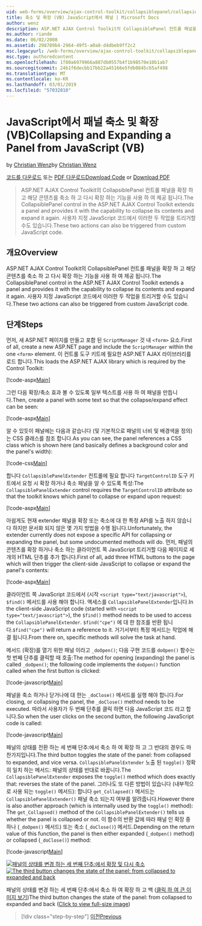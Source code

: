 ```yaml
---
uid: web-forms/overview/ajax-control-toolkit/collapsiblepanel/collapsing-and-expanding-a-panel-from-javascript-vb
title: 축소 및 확장 (VB) JavaScript에서 패널 | Microsoft Docs
author: wenz
description: ASP.NET AJAX Control Toolkit의 CollapsiblePanel 컨트롤 패널을 확장 하 고 해당 콘텐츠를 축소 하 고 확장 하는 기능을 사용 하 여 제공을 하는 중...
ms.author: riande
ms.date: 06/02/2008
ms.assetid: 298789b4-2964-49f5-a0a8-d4dbeb9ff2c2
msc.legacyurl: /web-forms/overview/ajax-control-toolkit/collapsiblepanel/collapsing-and-expanding-a-panel-from-javascript-vb
msc.type: authoredcontent
ms.openlocfilehash: 1f80a6979966a887db0557b4f1b98570e10b1ab7
ms.sourcegitcommit: 24b1f6decbb17bb22a45166e5fdb0845c65af498
ms.translationtype: MT
ms.contentlocale: ko-KR
ms.lasthandoff: 03/01/2019
ms.locfileid: "57032810"
---
```

<a name="collapsing-and-expanding-a-panel-from-javascript-vb"></a><span data-ttu-id="1bdf1-103">JavaScript에서 패널 축소 및 확장(VB)</span><span class="sxs-lookup"><span data-stu-id="1bdf1-103">Collapsing and Expanding a Panel from JavaScript (VB)</span></span>
====================
<span data-ttu-id="1bdf1-104">by [Christian Wenz](https://github.com/wenz)</span><span class="sxs-lookup"><span data-stu-id="1bdf1-104">by [Christian Wenz](https://github.com/wenz)</span></span>

<span data-ttu-id="1bdf1-105">[코드를 다운로드](http://download.microsoft.com/download/8/a/a/8aab3c3e-de6f-463f-805c-5fda567eef6e/CollapsiblePanel1.vb.zip) 또는 [PDF 다운로드](http://download.microsoft.com/download/b/6/a/b6ae89ee-df69-4c87-9bfb-ad1eb2b23373/collapsiblepanel1VB.pdf)</span><span class="sxs-lookup"><span data-stu-id="1bdf1-105">[Download Code](http://download.microsoft.com/download/8/a/a/8aab3c3e-de6f-463f-805c-5fda567eef6e/CollapsiblePanel1.vb.zip) or [Download PDF](http://download.microsoft.com/download/b/6/a/b6ae89ee-df69-4c87-9bfb-ad1eb2b23373/collapsiblepanel1VB.pdf)</span></span>

> <span data-ttu-id="1bdf1-106">ASP.NET AJAX Control Toolkit의 CollapsiblePanel 컨트롤 패널을 확장 하 고 해당 콘텐츠를 축소 하 고 다시 확장 하는 기능을 사용 하 여 제공 됩니다.</span><span class="sxs-lookup"><span data-stu-id="1bdf1-106">The CollapsiblePanel control in the ASP.NET AJAX Control Toolkit extends a panel and provides it with the capability to collapse its contents and expand it again.</span></span> <span data-ttu-id="1bdf1-107">사용자 지정 JavaScript 코드에서 이러한 두 작업을 트리거할 수도 있습니다.</span><span class="sxs-lookup"><span data-stu-id="1bdf1-107">These two actions can also be triggered from custom JavaScript code.</span></span>


## <a name="overview"></a><span data-ttu-id="1bdf1-108">개요</span><span class="sxs-lookup"><span data-stu-id="1bdf1-108">Overview</span></span>

<span data-ttu-id="1bdf1-109">ASP.NET AJAX Control Toolkit의 CollapsiblePanel 컨트롤 패널을 확장 하 고 해당 콘텐츠를 축소 하 고 다시 확장 하는 기능을 사용 하 여 제공 됩니다.</span><span class="sxs-lookup"><span data-stu-id="1bdf1-109">The CollapsiblePanel control in the ASP.NET AJAX Control Toolkit extends a panel and provides it with the capability to collapse its contents and expand it again.</span></span> <span data-ttu-id="1bdf1-110">사용자 지정 JavaScript 코드에서 이러한 두 작업을 트리거할 수도 있습니다.</span><span class="sxs-lookup"><span data-stu-id="1bdf1-110">These two actions can also be triggered from custom JavaScript code.</span></span>

## <a name="steps"></a><span data-ttu-id="1bdf1-111">단계</span><span class="sxs-lookup"><span data-stu-id="1bdf1-111">Steps</span></span>

<span data-ttu-id="1bdf1-112">먼저, 새 ASP.NET 페이지를 만들고 포함 된 `ScriptManager` 것 내 `<form>` 요소.</span><span class="sxs-lookup"><span data-stu-id="1bdf1-112">First of all, create a new ASP.NET page and include the `ScriptManager` within the one `<form>` element.</span></span> <span data-ttu-id="1bdf1-113">이 컨트롤 도구 키트에 필요한 ASP.NET AJAX 라이브러리를 로드 합니다.</span><span class="sxs-lookup"><span data-stu-id="1bdf1-113">This loads the ASP.NET AJAX library which is required by the Control Toolkit:</span></span>

[!code-aspx[Main](collapsing-and-expanding-a-panel-from-javascript-vb/samples/sample1.aspx)]

<span data-ttu-id="1bdf1-114">그런 다음 확장/축소 효과 볼 수 있도록 일부 텍스트를 사용 하 여 패널을 만듭니다.</span><span class="sxs-lookup"><span data-stu-id="1bdf1-114">Then, create a panel with some text so that the collapse/expand effect can be seen:</span></span>

[!code-aspx[Main](collapsing-and-expanding-a-panel-from-javascript-vb/samples/sample2.aspx)]

<span data-ttu-id="1bdf1-115">알 수 있듯이 패널에는 다음과 같습니다 (및 기본적으로 패널의 너비 및 배경색을 정의)는 CSS 클래스를 참조 합니다.</span><span class="sxs-lookup"><span data-stu-id="1bdf1-115">As you can see, the panel references a CSS class which is shown here (and basically defines a background color and the panel's width):</span></span>

[!code-css[Main](collapsing-and-expanding-a-panel-from-javascript-vb/samples/sample3.css)]

<span data-ttu-id="1bdf1-116">합니다 `CollapsiblePanelExtender` 컨트롤에 필요 합니다 `TargetControlID` 도구 키트에서 요청 시 확장 하거나 축소 패널을 알 수 있도록 특성:</span><span class="sxs-lookup"><span data-stu-id="1bdf1-116">The `CollapsiblePanelExtender` control requires the `TargetControlID` attribute so that the toolkit knows which panel to collapse or expand upon request:</span></span>

[!code-aspx[Main](collapsing-and-expanding-a-panel-from-javascript-vb/samples/sample4.aspx)]

<span data-ttu-id="1bdf1-117">아쉽게도 현재 extender 패널을 확장 또는 축소에 대 한 특정 API를 노출 하지 않습니다 하지만 문서화 되지 않은 몇 가지 방법을 수행 됩니다.</span><span class="sxs-lookup"><span data-stu-id="1bdf1-117">Unfortunately, the extender currently does not expose a specific API for collapsing or expanding the panel, but some undocumented methods will do.</span></span> <span data-ttu-id="1bdf1-118">먼저, 패널의 콘텐츠를 확장 하거나 축소 하는 클라이언트 쪽 JavaScript 트리거할 다음 페이지로 세 개의 HTML 단추를 추가 합니다.</span><span class="sxs-lookup"><span data-stu-id="1bdf1-118">First of all, add three HTML buttons to the page which will then trigger the client-side JavaScript to collapse or expand the panel's contents:</span></span>

[!code-aspx[Main](collapsing-and-expanding-a-panel-from-javascript-vb/samples/sample5.aspx)]

<span data-ttu-id="1bdf1-119">클라이언트 쪽 JavaScript 코드에서 (시작 `<script type="text/javascript">`), `$find()` 메서드를 사용 해야 합니다. 액세스를 `CollapsiblePanelExtender`입니다.</span><span class="sxs-lookup"><span data-stu-id="1bdf1-119">In the client-side JavaScript code (started with `<script type="text/javascript">`), the `$find()` method needs to be used to access the `CollapsiblePanelExtender`.</span></span> <span data-ttu-id="1bdf1-120">`$find("cpe")` 에 대 한 참조를 반환 됩니다.</span><span class="sxs-lookup"><span data-stu-id="1bdf1-120">`$find("cpe")` will return a reference to it.</span></span> <span data-ttu-id="1bdf1-121">거기서부터 특정 메서드는 작업에 해결 됩니다.</span><span class="sxs-lookup"><span data-stu-id="1bdf1-121">From there on, specific methods will solve the task at hand.</span></span>

<span data-ttu-id="1bdf1-122">메서드 (확장)를 열기 위한 패널 이라고 `_doOpen()`; 다음 구현 코드를 `doOpen()` 함수는 첫 번째 단추를 클릭할 때 호출:</span><span class="sxs-lookup"><span data-stu-id="1bdf1-122">The method for opening (expanding) the panel is called `_doOpen()`; the following code implements the `doOpen()` function called when the first button is clicked:</span></span>

[!code-javascript[Main](collapsing-and-expanding-a-panel-from-javascript-vb/samples/sample6.js)]

<span data-ttu-id="1bdf1-123">패널을 축소 하거나 닫거나에 대 한는 `_doClose()` 메서드를 실행 해야 합니다.</span><span class="sxs-lookup"><span data-stu-id="1bdf1-123">For closing, or collapsing the panel, the `_doClose()` method needs to be executed.</span></span> <span data-ttu-id="1bdf1-124">따라서 사용자가 두 번째 단추를 클릭 하면 다음 JavaScript 코드 라고 합니다.</span><span class="sxs-lookup"><span data-stu-id="1bdf1-124">So when the user clicks on the second button, the following JavaScript code is called:</span></span>

[!code-javascript[Main](collapsing-and-expanding-a-panel-from-javascript-vb/samples/sample7.js)]

<span data-ttu-id="1bdf1-125">패널의 상태를 전환 하는 세 번째 단추:에서 축소 하 여 확장 하 고 그 반대의 경우도 마찬가지입니다.</span><span class="sxs-lookup"><span data-stu-id="1bdf1-125">The third button toggles the state of the panel: from collapsed to expanded, and vice versa.</span></span> <span data-ttu-id="1bdf1-126">`CollapsiblePanelExtender` 노출 된 `toggle()` 정확히 일치 하는 메서드: 패널의 상태를 반대로 바꿉니다.</span><span class="sxs-lookup"><span data-stu-id="1bdf1-126">The `CollapsiblePanelExtender` exposes the `toggle()` method which does exactly that: reverses the state of the panel.</span></span> <span data-ttu-id="1bdf1-127">그러나도 또 다른 방법이 있습니다 (내부적으로 사용 되는 `toggle()` 메서드): 합니다 `get_Collapsed()` 메서드는 `CollapsiblePanelExtender()` 패널 축소 되는지 여부를 알려줍니다.</span><span class="sxs-lookup"><span data-stu-id="1bdf1-127">However there is also another approach (which is internally used by the `toggle()` method): The `get_Collapsed()` method of the `CollapsiblePanelExtender()` tells us whether the panel is collapsed or not.</span></span> <span data-ttu-id="1bdf1-128">이 함수의 반환 값에 따라 패널 인 확장 중 하나 (`_doOpen()` 메서드) 또는 축소 (`_doClose()`) 메서드.</span><span class="sxs-lookup"><span data-stu-id="1bdf1-128">Depending on the return value of this function, the panel is then either expanded (`_doOpen()` method) or collapsed (`_doClose()`) method:</span></span>

[!code-javascript[Main](collapsing-and-expanding-a-panel-from-javascript-vb/samples/sample8.js)]


<span data-ttu-id="1bdf1-129">[![패널의 상태를 변경 하는 세 번째 단추:에서 확장 및 다시 축소](collapsing-and-expanding-a-panel-from-javascript-vb/_static/image2.png)](collapsing-and-expanding-a-panel-from-javascript-vb/_static/image1.png)</span><span class="sxs-lookup"><span data-stu-id="1bdf1-129">[![The third button changes the state of the panel: from collapsed to expanded and back](collapsing-and-expanding-a-panel-from-javascript-vb/_static/image2.png)](collapsing-and-expanding-a-panel-from-javascript-vb/_static/image1.png)</span></span>

<span data-ttu-id="1bdf1-130">패널의 상태를 변경 하는 세 번째 단추:에서 축소 하 여 확장 하 고 백 ([클릭 하 여 큰 이미지 보기](collapsing-and-expanding-a-panel-from-javascript-vb/_static/image3.png))</span><span class="sxs-lookup"><span data-stu-id="1bdf1-130">The third button changes the state of the panel: from collapsed to expanded and back ([Click to view full-size image](collapsing-and-expanding-a-panel-from-javascript-vb/_static/image3.png))</span></span>

> [!div class="step-by-step"]
> [<span data-ttu-id="1bdf1-131">이전</span><span class="sxs-lookup"><span data-stu-id="1bdf1-131">Previous</span></span>](collapsing-and-expanding-a-panel-from-javascript-cs.md)
